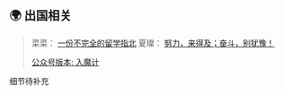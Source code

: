 <br>

## 🌍 出国相关

> 菜菜： [一份不完全的留学指北](/education/abroad/AbroadTutorialByLeon.md)
> 夏璨： [努力，来得及；奋斗，别犹豫！](/education/abroad/xiacan.md)  
> 
> [公众号版本: 入魔计](https://mp.weixin.qq.com/s?__biz=MzU5Nzk2NTE4NA==&mid=2247483903&idx=1&sn=639d809d39f4a6561274aecee11bc144&chksm=fe4a2110c93da806ad8f8d8adbe0777ebd3931585f5d4d2d139de6b253db8e49d1ff165d6ce9&mpshare=1&scene=23&srcid=04148WvPw58GWL8rgCUXMHoD&sharer_sharetime=1649901942875&sharer_shareid=156c1d9b3a58976da8dbe3b5ad6ffe7b%23rd)

细节待补充
